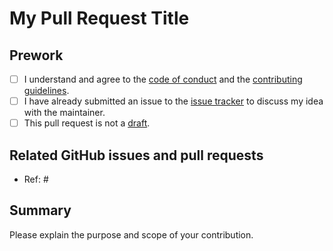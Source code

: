 # My Pull Request Title

## Prework

*   [ ] I understand and agree to the [code of conduct](CODE_OF_CONDUCT.md) and the [contributing guidelines](CONTRIBUTING.md).
*   [ ] I have already submitted an issue to the [issue tracker](https://github.com/matrix-profile-foundation/tsmp/issues) to discuss my idea with the maintainer.
*   [ ] This pull request is not a [draft](https://github.blog/2019-02-14-introducing-draft-pull-requests).

## Related GitHub issues and pull requests

*   Ref: #

## Summary

Please explain the purpose and scope of your contribution.
